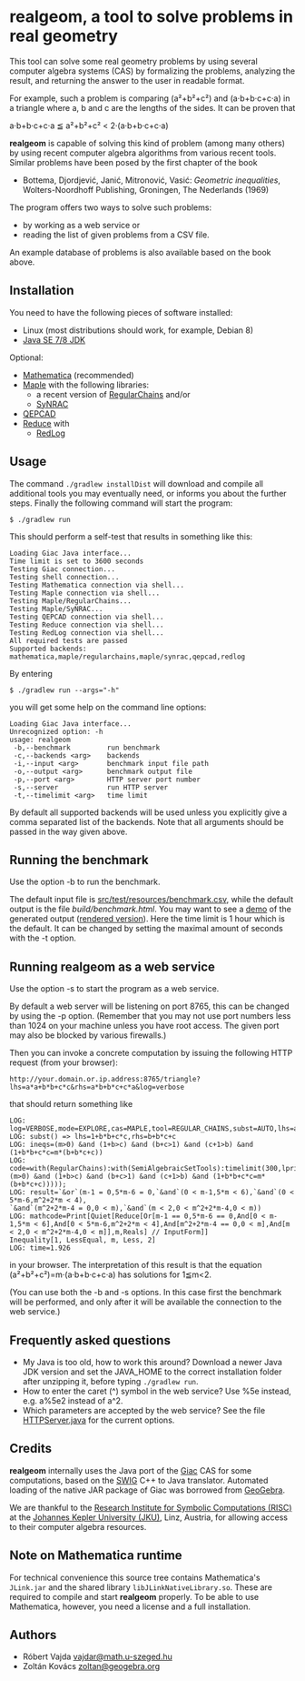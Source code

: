 # realgeom, a tool to solve problems in real geometry #
This tool can solve some real geometry problems
by using several computer algebra systems (CAS)
by formalizing the problems, analyzing the
result, and returning the answer to the user in readable format.

For example, such a problem is comparing (a²+b²+c²) and (a·b+b·c+c·a) in
a triangle where a, b and c are the lengths of the sides. It can be
proven that

a·b+b·c+c·a ≦ a²+b²+c² < 2·(a·b+b·c+c·a)

**realgeom** is capable of solving this kind of problem (among many others) by using recent computer
algebra algorithms from various recent tools. Similar problems have been
posed by the first chapter of the book

* Bottema, Djordjević, Janić, Mitronović, Vasić:
  _Geometric inequalities_, Wolters-Noordhoff Publishing, Groningen, The Nederlands (1969)

The program offers two ways to solve such problems:

* by working as a web service or
* reading the list of given problems from a CSV file.

An example database of problems is also available based on
the book above. 

## Installation ##
You need to have the following pieces of software installed:

* Linux (most distributions should work, for example, Debian 8)
* [Java SE 7/8 JDK](http://www.oracle.com/technetwork/java/javase/downloads/jdk8-downloads-2133151.html)

Optional:

* [Mathematica](https://www.wolfram.com/mathematica/) (recommended)
* [Maple](https://www.maplesoft.com/) with the following libraries:
  * a recent version of [RegularChains](http://www.regularchains.org/) and/or
  * [SyNRAC](http://www.fujitsu.com/jp/group/labs/en/resources/tech/announced-tools/synrac/)
* [QEPCAD](https://www.usna.edu/CS/qepcadweb/B/QEPCAD.html)
* [Reduce](http://www.reduce-algebra.com/) with
  * [RedLog](http://www.redlog.eu/)

## Usage ##
The command `./gradlew installDist` will download and compile
all additional tools you may
eventually need, or informs you about the further steps.
Finally the following command will start the program:

    $ ./gradlew run

This should perform a self-test that results in something like this:
```
Loading Giac Java interface...
Time limit is set to 3600 seconds
Testing Giac connection...
Testing shell connection...
Testing Mathematica connection via shell...
Testing Maple connection via shell...
Testing Maple/RegularChains...
Testing Maple/SyNRAC...
Testing QEPCAD connection via shell...
Testing Reduce connection via shell...
Testing RedLog connection via shell...
All required tests are passed
Supported backends: mathematica,maple/regularchains,maple/synrac,qepcad,redlog
```
By entering

    $ ./gradlew run --args="-h"
    
you will get some help on the command line options:
```
Loading Giac Java interface...
Unrecognized option: -h
usage: realgeom
 -b,--benchmark         run benchmark
 -c,--backends <arg>    backends
 -i,--input <arg>       benchmark input file path
 -o,--output <arg>      benchmark output file
 -p,--port <arg>        HTTP server port number
 -s,--server            run HTTP server
 -t,--timelimit <arg>   time limit
```
By default all supported backends will be used unless
you explicitly give a comma separated list of the
backends. Note that all arguments should be passed in the way given above.

## Running the benchmark ##
Use the option -b to run the benchmark.
 
The default input file is [src/test/resources/benchmark.csv](src/test/resources/benchmark.csv),
while the default output is the file *build/benchmark.html*.
You may want to see a [demo](demo/benchmark.html) of
the generated output ([rendered version](http://htmlpreview.github.io/?https://github.com/kovzol/realgeom/blob/master/demo/benchmark.html)).
Here the time limit is 1 hour which is the default. It can be changed by
setting the maximal amount of seconds with the -t option.

## Running realgeom as a web service ##

Use the option -s to start the program as a web service.

By default a web server will be listening on port 8765, this
can be changed by using the -p option. (Remember that you may
not use port numbers less than 1024 on your machine unless
you have root access. The given port may also be blocked
by various firewalls.)

Then you can invoke a concrete computation
by issuing the following HTTP request (from your browser):
```
http://your.domain.or.ip.address:8765/triangle?lhs=a*a+b*b+c*c&rhs=a*b+b*c+c*a&log=verbose
```
that should return something like
```
LOG: log=VERBOSE,mode=EXPLORE,cas=MAPLE,tool=REGULAR_CHAINS,subst=AUTO,lhs=a*a+b*b+c*c,rhs=a*b+b*c+c*a,timelimit=300
LOG: subst() => lhs=1+b*b+c*c,rhs=b+b*c+c
LOG: ineqs=(m>0) &and (1+b>c) &and (b+c>1) &and (c+1>b) &and (1+b*b+c*c=m*(b+b*c+c))
LOG: code=with(RegularChains):with(SemiAlgebraicSetTools):timelimit(300,lprint(QuantifierElimination(&E([b,c]),(m>0) &and (1+b>c) &and (b+c>1) &and (c+1>b) &and (1+b*b+c*c=m*(b+b*c+c)))));
LOG: result=`&or`(m-1 = 0,5*m-6 = 0,`&and`(0 < m-1,5*m < 6),`&and`(0 < 5*m-6,m^2+2*m < 4),
`&and`(m^2+2*m-4 = 0,0 < m),`&and`(m < 2,0 < m^2+2*m-4,0 < m))
LOG: mathcode=Print[Quiet[Reduce[Or[m-1 == 0,5*m-6 == 0,And[0 < m-1,5*m < 6],And[0 < 5*m-6,m^2+2*m < 4],And[m^2+2*m-4 == 0,0 < m],And[m < 2,0 < m^2+2*m-4,0 < m]],m,Reals] // InputForm]]
Inequality[1, LessEqual, m, Less, 2]
LOG: time=1.926
```
in your browser. The interpretation of this result is that the equation
(a²+b²+c²)=m·(a·b+b·c+c·a)
has solutions for 1≦m<2.

(You can use both the -b and -s options. In this case first
the benchmark will be performed, and only after it will
be available the connection to the web service.)

## Frequently asked questions ##
* My Java is too old, how to work this around? Download a newer Java JDK version and set the JAVA_HOME to the correct installation folder after unzipping it, before typing `./gradlew run`.
* How to enter the caret (^) symbol in the web service? Use %5e instead, e.g. a%5e2 instead of a^2.
* Which parameters are accepted by the web service? See the file [HTTPServer.java](src/main/java/realgeom/HTTPServer.java) for the current options.

## Credits ##
**realgeom** internally uses the Java port of the [Giac](https://www-fourier.ujf-grenoble.fr/~parisse/giac.html) CAS for some
computations, based on the [SWIG](http://www.swig.org/) C++ to Java translator. Automated loading
of the native JAR package of Giac was borrowed from [GeoGebra](http://www.geogebra.org/).

We are thankful to the [Research Institute for Symbolic Computations (RISC)](http://www.risc.jku.at/) at
the [Johannes Kepler University (JKU)](http://www.jku.at/content), Linz, Austria, for allowing access to their
computer algebra resources.

## Note on Mathematica runtime ##
For technical convenience this source tree contains Mathematica's `JLink.jar` and the shared library
`libJLinkNativeLibrary.so`.
These are required to compile and start **realgeom** properly. To be able to use Mathematica, however,
you need a license and a full installation.

## Authors ##
* Róbert Vajda <vajdar@math.u-szeged.hu>
* Zoltán Kovács <zoltan@geogebra.org>

